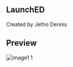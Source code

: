 ## LaunchED
Created by Jetho Dennis

## Preview
![image1 1](https://user-images.githubusercontent.com/36519933/46923378-ccc8b980-cfe4-11e8-8699-a1ba208efef5.png)
